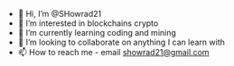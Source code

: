 - 👋 Hi, I’m @SHowrad21
- 👀 I’m interested in blockchains crypto 
- 🌱 I’m currently learning coding and mining
- 💞️ I’m looking to collaborate on anything I can learn with
- 📫 How to reach me - email showrad21@gmail.com  

<!---
SHowrad21/SHowrad21 is a ✨ special ✨ repository because its `README.md` (this file) appears on your GitHub profile.
You can click the Preview link to take a look at your changes.
--->
